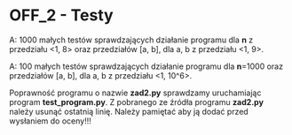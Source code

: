 # OFF_2 - Testy

A: 1000 małych testów sprawdzających działanie programu dla **n** z przedziału
<1, 8> oraz przedziałów [a, b], dla a, b z przedziału <1, 9>.

A: 100 małych testów sprawdzających działanie programu dla **n**=1000 oraz przedziałów [a, b], dla a, b z przedziału <1, 10^6>.

Poprawność programu o nazwie **zad2.py** sprawdzamy uruchamiając program **test_program.py**. Z pobranego ze
źródła programu **zad2.py** należy usunąć ostatnią linię. Należy pamiętać aby ją dodać przed wysłaniem
do oceny!!!
